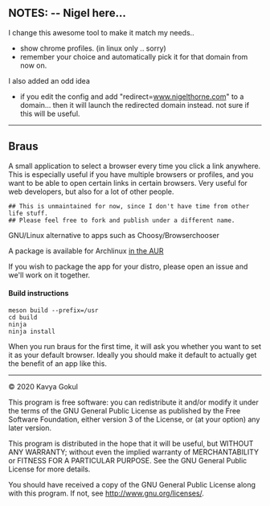 

## NOTES: -- Nigel here... 
I change this awesome tool to make it match my needs.. 
* show chrome profiles. (in linux only .. sorry)
* remember your choice and automatically pick it for that domain from now on. 

I also added an odd idea
* if you edit the config and add "redirect=www.nigelthorne.com" to a domain... then it will launch the redirected domain instead. 
not sure if this will be useful. 

------------


## Braus
A small application to select a browser every time you click a link anywhere. This is especially useful if you have multiple browsers or profiles, and you want to be able to open certain links in certain browsers. Very useful for web developers, but also for a lot of other people.

````
## This is unmaintained for now, since I don't have time from other life stuff. 
## Please feel free to fork and publish under a different name.
````


GNU/Linux alternative to apps such as Choosy/Browserchooser


A package is available for Archlinux [in the AUR](https://aur.archlinux.org/packages/braus-git/)

If you wish to package the app for your distro, please open an issue and we'll work on it together.

#### Build instructions
````
meson build --prefix=/usr
cd build
ninja
ninja install

````

When you run braus for the first time, it will ask you whether you want to set it as your default browser. Ideally you should make it default to actually get the benefit of an app like this.

---------------

© 2020 Kavya Gokul

This program is free software: you can redistribute it and/or modify it under the terms of the GNU General Public License as published by
the Free Software Foundation, either version 3 of the License, or
(at your option) any later version.

This program is distributed in the hope that it will be useful,
but WITHOUT ANY WARRANTY; without even the implied warranty of
MERCHANTABILITY or FITNESS FOR A PARTICULAR PURPOSE.  See the
GNU General Public License for more details.

You should have received a copy of the GNU General Public License
along with this program.  If not, see <http://www.gnu.org/licenses/>.
